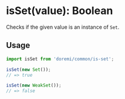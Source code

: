 # isSet(value): Boolean

Checks if the given value is an instance of `Set`.

## Usage

```js
import isSet from 'doremi/common/is-set';

isSet(new Set());
// => true

isSet(new WeakSet());
// => false
```

